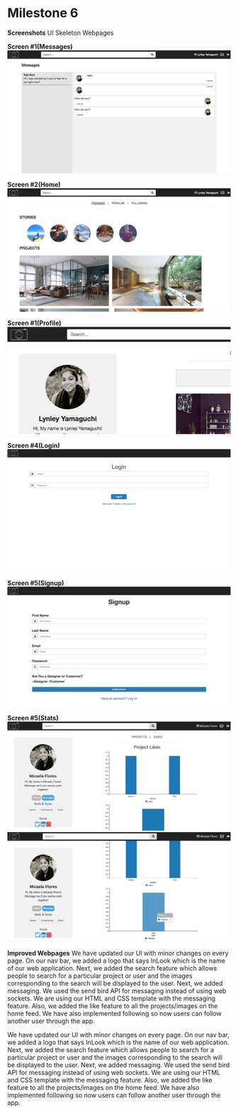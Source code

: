 # Milestone 6

__Screenshots__
UI Skeleton Webpages

__Screen #1(Messages)__
![](m6_images/messages.png)

__Screen #2(Home)__
![](m6_images/home.png)

__Screen #1(Profile)__
![](m6_images/profile.png)

__Screen #4(Login)__
![](m6_images/login.png)

__Screen #5(Signup)__
![](m6_images/signup.png)

__Screen #5(Stats)__
![](m6_images/stats1.png)
![](m6_images/stats2.png)

__Improved Webpages__
We have updated our UI with minor changes on every page. On our nav bar, we added a logo that says InLook which is the name of our web application. Next, we added the search feature which allows people to search for a particular project or user and the images corresponding to the search will be displayed to the user. Next, we added messaging. We used the send bird API for messaging instead of using web sockets. We are using our HTML and CSS template with the messaging feature. Also, we added the like feature to all the projects/images on the home feed. We have also implemented following so now users can follow another user through the app.

We have updated our UI with minor changes on every page. On our nav bar, we added a logo that says InLook which is the name of our web application. Next, we added the search feature which allows people to search for a particular project or user and the images corresponding to the search will be displayed to the user. Next, we added messaging. We used the send bird API for messaging instead of using web sockets. We are using our HTML and CSS template with the messaging feature. Also, we added the like feature to all the projects/images on the home feed. We have also implemented following so now users can follow another user through the app.
